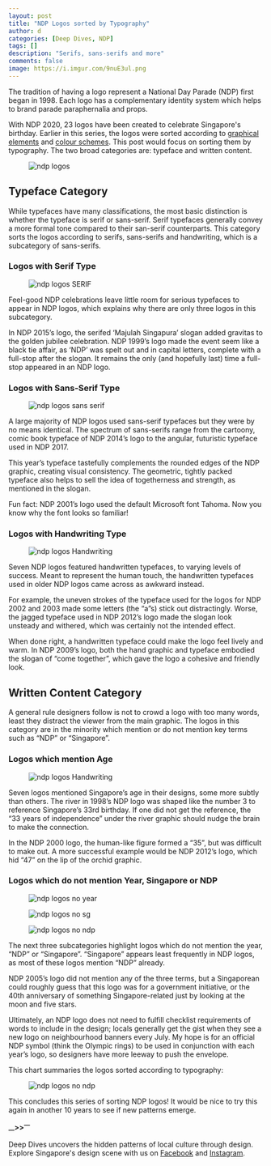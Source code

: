 ```yaml
---
layout: post
title: "NDP Logos sorted by Typography"
author: d
categories: [Deep Dives, NDP]
tags: []
description: "Serifs, sans-serifs and more"
comments: false
image: https://i.imgur.com/9nuE3ul.png
---
```


The tradition of having a logo represent a National Day Parade (NDP) first began in 1998. Each logo has a complementary identity system which helps to brand parade paraphernalia and props. 

With NDP 2020, 23 logos have been created to celebrate Singapore's birthday. Earlier in this series, the logos were sorted according to <a href="https://dis-sg.github.io/NDP-Logos-sorted-1/" target="_blank">graphical elements</a> and <a href="https://dis-sg.github.io/NDP-Logos-sorted-2/" target="_blank">colour schemes</a>. This post would focus on sorting them by typography. The two broad categories are: typeface and written content.

<figure>
<img src="https://i.imgur.com/0Txmu99.png" alt="ndp logos"></figure>

<h2>Typeface Category</h2>
While typefaces have many classifications, the most basic distinction is whether the typeface is serif or sans-serif. Serif typefaces generally convey a more formal tone compared to their san-serif counterparts. This category sorts the logos according to serifs, sans-serifs and handwriting, which is a subcategory of sans-serifs. 

<h3>Logos with Serif Type</h3>
<figure>
<img src="https://i.imgur.com/EoKQECf.png" alt="ndp logos SERIF"></figure>
Feel-good NDP celebrations leave little room for serious typefaces to appear in NDP logos, which explains why there are only three logos in this subcategory. 

In NDP 2015’s logo, the serifed ‘Majulah Singapura’ slogan added gravitas to the golden jubilee celebration. NDP 1999’s logo made the event seem like a black tie affair, as ‘NDP’ was spelt out and in capital letters, complete with a full-stop after the slogan. It remains the only (and hopefully last) time a full-stop appeared in an NDP logo.

<h3>Logos with Sans-Serif Type</h3>
<figure>
<img src="https://i.imgur.com/ktWb9Hz.png" alt="ndp logos sans serif"></figure>
A large majority of NDP logos used sans-serif typefaces but they were by no means identical. The spectrum of sans-serifs range from the cartoony, comic book typeface of NDP 2014’s logo to the angular, futuristic typeface used in NDP 2017. 

This year’s typeface tastefully complements the rounded edges of the NDP graphic, creating visual consistency. The geometric, tightly packed typeface also helps to sell the idea of togetherness and strength, as mentioned in the slogan.

Fun fact: NDP 2001’s logo used the default Microsoft font Tahoma. Now you know why the font looks so familiar!

<h3>Logos with Handwriting Type</h3>
<figure>
<img src="https://i.imgur.com/TwQ0SKp.png" alt="ndp logos Handwriting"></figure>
Seven NDP logos featured handwritten typefaces, to varying levels of success. Meant to represent the human touch, the handwritten typefaces used in older NDP logos came across as awkward instead. 

For example, the uneven strokes of the typeface used for the logos for NDP 2002 and 2003 made some letters (the “a”s) stick out distractingly. Worse, the jagged typeface used in NDP 2012’s logo made the slogan look unsteady and withered, which was certainly not the intended effect.

When done right, a handwritten typeface could make the logo feel lively and warm. In NDP 2009’s logo, both the hand graphic and typeface embodied the slogan of “come together”, which gave the logo a cohesive and friendly look.

<h2>Written Content Category</h2>
A general rule designers follow is not to crowd a logo with too many words, least they distract the viewer from the main graphic. The logos in this category are in the minority which mention or do not mention key terms such as “NDP” or “Singapore”.

<h3>Logos which mention Age</h3>
<figure>
<img src="https://i.imgur.com/gRcYU1v.png" alt="ndp logos Handwriting"></figure>
Seven logos mentioned Singapore’s age in their designs, some more subtly than others. The river in 1998’s NDP logo was shaped like the number 3 to reference Singapore’s 33rd birthday. If one did not get the reference, the “33 years of independence” under the river graphic should nudge the brain to make the connection. 

In the NDP 2000 logo, the human-like figure formed a “35”, but was difficult to make out. A more successful example would be NDP 2012’s logo, which hid “47” on the lip of the orchid graphic. 

<h3>Logos which do not mention Year, Singapore or NDP</h3>
<figure>
<img src="https://i.imgur.com/Gp0FgB6.png" alt="ndp logos no year"></figure>
<figure>
<img src="https://i.imgur.com/hSmf4i6.png" alt="ndp logos no sg"></figure>
<figure>
<img src="https://i.imgur.com/NVoYn2K.png" alt="ndp logos no ndp"></figure>
The next three subcategories highlight logos which do not mention the year, “NDP” or “Singapore”. “Singapore” appears least frequently in NDP logos, as most of these logos mention “NDP” already. 

NDP 2005’s logo did not mention any of the three terms, but a Singaporean could roughly guess that this logo was for a government initiative, or the 40th anniversary of something Singapore-related just by looking at the moon and five stars. 

Ultimately, an NDP logo does not need to fulfill checklist requirements of words to include in the design; locals generally get the gist when they see a new logo on neighbourhood banners every July. My hope is for an official NDP symbol (think the Olympic rings) to be used in conjunction with each year’s logo, so designers have more leeway to push the envelope.

This chart summaries the logos sorted according to typography:
<figure>
<img src="https://i.imgur.com/h6ockBo.png" alt="ndp logos no ndp"></figure>

This concludes this series of sorting NDP logos! It would be nice to try this again in another 10 years to see if new patterns emerge.

<strong><sub>—</sub>><sub></sub>><sup>—</sup></strong>

Deep Dives uncovers the hidden patterns of local culture through design. Explore Singapore's design scene with us on <a href="https://www.facebook.com/designinsingapore/">Facebook</a> and <a href="https://www.instagram.com/designinsingapore/">Instagram</a>. 
